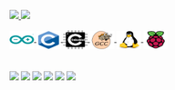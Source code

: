 <div style="display: inline_block"><br>  
  <a href="https://github.com/silenceshhh">
  <img height="178em" src="https://github-readme-stats.vercel.app/api?username=silenceshhh&show_icons=true&theme=dark&include_all_commits=true&count_private=true&hide_rank=true&disable_animations=true&hide_title=true"/>
  <img height="178em" src="https://github-readme-stats.vercel.app/api/top-langs/?username=silenceshhh&layout=compact&langs_count=7&theme=dark&disable_animations=true&card_width=163"/>
</div>
  
  
<div style="display: inline_block"><br>
  <img align="center" alt="arduino" height="32" width="43" src="https://raw.githubusercontent.com/devicons/devicon/master/icons/arduino/arduino-original.svg">
  <img align="center" alt="c" height="32" width="43" src="https://raw.githubusercontent.com/devicons/devicon/master/icons/c/c-original.svg">
  <img align="center" alt="embeddedc" height="33" width="43" src="https://raw.githubusercontent.com/devicons/devicon/master/icons/embeddedc/embeddedc-original-wordmark.svg">
  <img align="center" alt="gcc" height="32" width="43" src="https://raw.githubusercontent.com/devicons/devicon/master/icons/gcc/gcc-original.svg">
  <img align="center" alt="linux" height="32" width="43" src="https://raw.githubusercontent.com/devicons/devicon/master/icons/linux/linux-original.svg">
  <img align="center" alt="raspberrypi" height="33" width="43" src="https://raw.githubusercontent.com/devicons/devicon/master/icons/raspberrypi/raspberrypi-original.svg">
  </div>
  
  #
  
 <div> 
  <a href="https://www.youtube.com/channel/UCJyh6jt5vznlEJzoBwlh_Uw" target="_blank"><img src="https://img.shields.io/badge/YouTube-FF0000?style=for-the-badge&logo=youtube&logoColor=white" target="_blank"></a>
  <a href="https://instagram.com/joao.drumm" target="_blank"><img src="https://img.shields.io/badge/-Instagram-%23E4405F?style=for-the-badge&logo=instagram&logoColor=white" target="_blank"></a>
 	<a href="https://www.twitch.tv/yohanblake19s26" target="_blank"><img src="https://img.shields.io/badge/Twitch-9146FF?style=for-the-badge&logo=twitch&logoColor=white" target="_blank"></a>
 <a href="https://discord.gg/wagxzStdcR" target="_blank"><img src="https://img.shields.io/badge/Discord-7289DA?style=for-the-badge&logo=discord&logoColor=white" target="_blank"></a> 
  <a href = "mailto:joao.drumm@hotmail.com"><img src="https://img.shields.io/badge/-Gmail-%23333?style=for-the-badge&logo=gmail&logoColor=white" target="_blank"></a>
  <a href="https://www.linkedin.com/in/joaodrumm" target="_blank"><img src="https://img.shields.io/badge/-LinkedIn-%230077B5?style=for-the-badge&logo=linkedin&logoColor=white" target="_blank"></a> 
</div>
 
